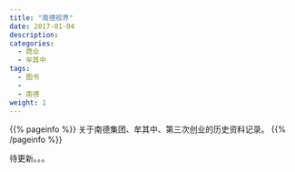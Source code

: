 ```yaml
---
title: "南德视界"
date: 2017-01-04
description: 
categories:
  - 商业
  - 牟其中
tags:
  - 图书
  - 
  - 南德
weight: 1
---
```



{{% pageinfo %}}
关于南德集团、牟其中、第三次创业的历史资料记录。
{{% /pageinfo %}}


待更新。。。
